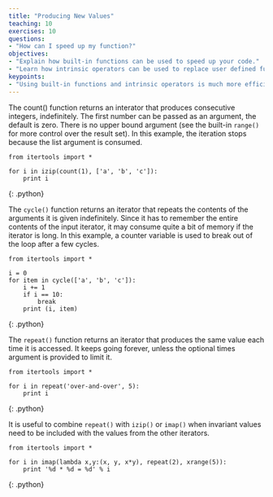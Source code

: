 ```yaml
---
title: "Producing New Values"
teaching: 10
exercises: 10
questions:
- "How can I speed up my function?"
objectives:
- "Explain how built-in functions can be used to speed up your code."
- "Learn how intrinsic operators can be used to replace user defined functions."
keypoints:
- "Using built-in functions and intrinsic operators is much more efficient."
---
```

The count() function returns an interator that produces consecutive integers, indefinitely. The first number can be passed as an argument, the default is 
zero. There is no upper bound argument (see the built-in `range()` for more control over the result set). In this example, the iteration stops because 
the list argument is consumed.

~~~
from itertools import *
​
for i in izip(count(1), ['a', 'b', 'c']):
    print i
~~~
{: .python}

The `cycle()` function returns an iterator that repeats the contents of the arguments it is given indefinitely. Since it has to remember the 
entire contents of the input iterator, it may consume quite a bit of memory if the iterator is long. In this example, a counter variable is 
used to break out of the loop after a few cycles.

~~~
from itertools import *
​
i = 0
for item in cycle(['a', 'b', 'c']):
    i += 1
    if i == 10:
        break
    print (i, item)
~~~
{: .python}

The `repeat()` function returns an iterator that produces the same value each time it is accessed. It keeps going forever, unless 
the optional times argument is provided to limit it.

~~~
from itertools import *
​
for i in repeat('over-and-over', 5):
    print i
~~~
{: .python}

It is useful to combine `repeat()` with `izip()` or `imap()` when invariant values need to be included with the values from the other iterators.

~~~
from itertools import *
​
for i in imap(lambda x,y:(x, y, x*y), repeat(2), xrange(5)):
    print '%d * %d = %d' % i
~~~
{: .python}
